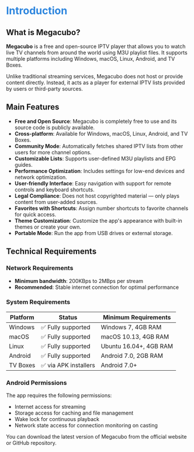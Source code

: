 <!-- docs/introduction.md -->

# <span style="color: #2e86de;">Introduction</span>

## What is Megacubo?

**Megacubo** is a free and open-source IPTV player that allows you to watch live TV channels from around the world using M3U playlist files. It supports multiple platforms including Windows, macOS, Linux, Android, and TV Boxes.

Unlike traditional streaming services, Megacubo does not host or provide content directly. Instead, it acts as a player for external IPTV lists provided by users or third-party sources.

## Main Features

- **Free and Open Source**: Megacubo is completely free to use and its source code is publicly available.
- **Cross-platform**: Available for Windows, macOS, Linux, Android, and TV Boxes.
- **Community Mode**: Automatically fetches shared IPTV lists from other users for more channel options.
- **Customizable Lists**: Supports user-defined M3U playlists and EPG guides.
- **Performance Optimization**: Includes settings for low-end devices and network optimization.
- **User-friendly Interface**: Easy navigation with support for remote controls and keyboard shortcuts.
- **Legal Compliance**: Does not host copyrighted material — only plays content from user-added sources.
- **Favorites with Shortcuts**: Assign number shortcuts to favorite channels for quick access.
- **Theme Customization**: Customize the app's appearance with built-in themes or create your own.
- **Portable Mode**: Run the app from USB drives or external storage.

## Technical Requirements

### Network Requirements
- **Minimum bandwidth**: 200KBps to 2MBps per stream
- **Recommended**: Stable internet connection for optimal performance

### System Requirements

| Platform | Status | Minimum Requirements |
|---------|--------|---------------------|
| Windows | ✅ Fully supported | Windows 7, 4GB RAM |
| macOS   | ✅ Fully supported | macOS 10.13, 4GB RAM |
| Linux   | ✅ Fully supported | Ubuntu 16.04+, 4GB RAM |
| Android | ✅ Fully supported | Android 7.0, 2GB RAM |
| TV Boxes | ✅ via APK installers | Android 7.0+ |

### Android Permissions
The app requires the following permissions:
- Internet access for streaming
- Storage access for caching and file management
- Wake lock for continuous playback
- Network state access for connection monitoring on casting

You can download the latest version of Megacubo from the official website or GitHub repository.
